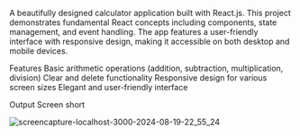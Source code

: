 A beautifully designed calculator application built with React.js. This project demonstrates fundamental React concepts including components, state management, and event handling. The app features a user-friendly interface with responsive design, making it accessible on both desktop and mobile devices.

Features
Basic arithmetic operations (addition, subtraction, multiplication, division)
Clear and delete functionality
Responsive design for various screen sizes
Elegant and user-friendly interface

Output Screen short 

![screencapture-localhost-3000-2024-08-19-22_55_24](https://github.com/user-attachments/assets/b9fd84ff-7c38-4cee-8720-b1c616f521f8)


